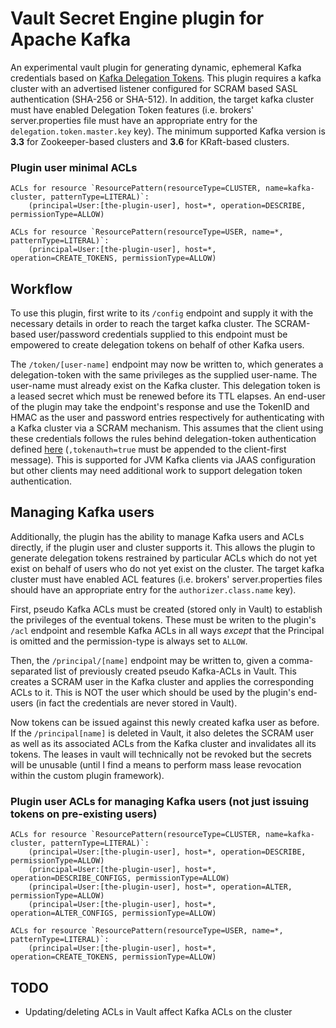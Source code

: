 # Vault Secret Engine plugin for Apache Kafka

An experimental vault plugin for generating dynamic, ephemeral Kafka credentials based on [Kafka Delegation Tokens](https://docs.confluent.io/platform/current/kafka/authentication_sasl/authentication_sasl_delegation.html#kafka-sasl-delegate-auth).  This plugin requires a kafka cluster with an advertised listener configured for SCRAM based SASL authentication (SHA-256 or SHA-512).  In addition, the target kafka cluster must have enabled Delegation Token features (i.e. brokers' server.properties file must have an appropriate entry for the `delegation.token.master.key` key).  The minimum supported Kafka version is **3.3** for Zookeeper-based clusters and **3.6** for KRaft-based clusters.

### Plugin user minimal ACLs

```
ACLs for resource `ResourcePattern(resourceType=CLUSTER, name=kafka-cluster, patternType=LITERAL)`:
 	(principal=User:[the-plugin-user], host=*, operation=DESCRIBE, permissionType=ALLOW)

ACLs for resource `ResourcePattern(resourceType=USER, name=*, patternType=LITERAL)`: 
 	(principal=User:[the-plugin-user], host=*, operation=CREATE_TOKENS, permissionType=ALLOW)
```

## Workflow

To use this plugin, first write to its `/config` endpoint and supply it with the necessary details in order to reach the target kafka cluster.  The SCRAM-based user/password credentials supplied to this endpoint must be empowered to create delegation tokens on behalf of other Kafka users.

The `/token/[user-name]` endpoint may now be written to, which generates a delegation-token with the same privileges as the supplied user-name.  The user-name must already exist on the Kafka cluster.  This delegation token is a leased secret which must be renewed before its TTL elapses.  An end-user of the plugin may take the endpoint's response and use the TokenID and HMAC as the user and password entries respectively for authenticating with a Kafka cluster via a SCRAM mechanism.  This assumes that the client using these credentials follows the rules behind delegation-token authentication defined [here](https://cwiki.apache.org/confluence/display/KAFKA/KIP-48+Delegation+token+support+for+Kafka#KIP48DelegationtokensupportforKafka-SCRAMExtensions) (`,tokenauth=true` must be appended to the client-first message).  This is supported for JVM Kafka clients via JAAS configuration but other clients may need additional work to support delegation token authentication.

## Managing Kafka users

Additionally, the plugin has the ability to manage Kafka users and ACLs directly, if the plugin user and cluster supports it.  This allows the plugin to generate delegation tokens restrained by particular ACLs which do not yet exist on behalf of users who do not yet exist on the cluster. The target kafka cluster must have enabled ACL features (i.e. brokers' server.properties files should have an appropriate entry for the `authorizer.class.name` key).

First, pseudo Kafka ACLs must be created (stored only in Vault) to establish the privileges of the eventual tokens.  These must be writen to the plugin's `/acl` endpoint and resemble Kafka ACLs in all ways *except* that the Principal is omitted and the permission-type is always set to `ALLOW`.

Then, the `/principal/[name]` endpoint may be written to, given a comma-separated list of previously created pseudo Kafka-ACLs in Vault. This creates a SCRAM user in the Kafka cluster and applies the corresponding ACLs to it.  This is NOT the user which should be used by the plugin's end-users (in fact the credentials are never stored in Vault).

Now tokens can be issued against this newly created kafka user as before.  If the `/principal[name]` is deleted in Vault, it also deletes the SCRAM user as well as its associated ACLs from the Kafka cluster and invalidates all its tokens.  The leases in vault will technically not be revoked but the secrets will be unusable (until I find a means to perform mass lease revocation within the custom plugin framework).


### Plugin user ACLs for managing Kafka users (not just issuing tokens on pre-existing users)

```
ACLs for resource `ResourcePattern(resourceType=CLUSTER, name=kafka-cluster, patternType=LITERAL)`:
	(principal=User:[the-plugin-user], host=*, operation=DESCRIBE, permissionType=ALLOW)
 	(principal=User:[the-plugin-user], host=*, operation=DESCRIBE_CONFIGS, permissionType=ALLOW)
	(principal=User:[the-plugin-user], host=*, operation=ALTER, permissionType=ALLOW)
	(principal=User:[the-plugin-user], host=*, operation=ALTER_CONFIGS, permissionType=ALLOW)

ACLs for resource `ResourcePattern(resourceType=USER, name=*, patternType=LITERAL)`: 
 	(principal=User:[the-plugin-user], host=*, operation=CREATE_TOKENS, permissionType=ALLOW)
```

## TODO

* Updating/deleting ACLs in Vault affect Kafka ACLs on the cluster
